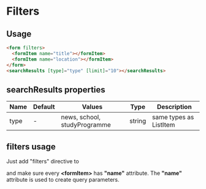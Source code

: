 # Filters

## Usage

```html
<form filters>
  <formItem name="title"></formItem>
  <formItem name="location"></formItem>
</form>
<searchResults [type]="type" [limit]="10"></searchResults>
```

## searchResults properties

| Name | Default | Values                       | Type   | Description            |
|------|---------|------------------------------|--------|------------------------|
| type | -       | news, school, studyProgramme | string | same types as ListItem |

## filters usage
Just add "filters" directive to <form> and make sure every <b>&lt;formItem&gt;</b> has <b>"name"</b> attribute.
The <b>"name"</b> attribute is used to create query parameters.
